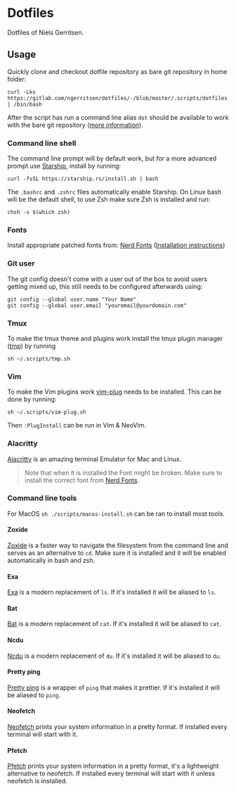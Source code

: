 # Dotfiles

Dotfiles of Niels Gerritsen.

## Usage

Quickly clone and checkout dotfile repository as bare git repository in home folder:

```
curl -Lks https://gitlab.com/ngerritsen/dotfiles/-/blob/master/.scripts/dotfiles.sh | /bin/bash
```

After the script has run a command line alias `dot` should be available to work with the bare git repository ([more information](https://www.atlassian.com/git/tutorials/dotfiles)).

### Command line shell

The command line prompt will by default work, but for a more advanced prompt use [Starship](https://starship.rs/), install by running:

```
curl -fsSL https://starship.rs/install.sh | bash
```

The `.bashrc` and `.zshrc` files automatically enable Starship. On Linux bash will be the default shell, to use Zsh make sure Zsh is installed and run:

```
chsh -s $(which zsh)
```

### Fonts

Install appropriate patched fonts from: [Nerd Fonts](https://www.nerdfonts.com/) ([Installation instructions](https://github.com/ryanoasis/nerd-fonts#font-installation))

### Git user

The git config doesn't come with a user out of the box to avoid users getting mixed up, this still needs to be configured afterwards using:

```
git config --global user.name "Your Name"
git config --global user.email "youremail@yourdomain.com"
```

### Tmux

To make the tmux theme and plugins work install the tmux plugin manager ([tmp](https://github.com/tmux-plugins/tpm)) by running

```
sh ~/.scripts/tmp.sh
```

### Vim

To make the Vim plugins work [vim-plug](https://github.com/junegunn/vim-plug) needs to be installed. This can be done by running:

```
sh ~/.scripts/vim-plug.sh
```

Then `:PlugInstall` can be run in Vim & NeoVim.

### Alacritty

[Alacritty](https://github.com/alacritty/alacritty) is an amazing terminal Emulator for Mac and Linux.

> Note that when it is installed the Font might be broken. Make sure to install the correct font from [Nerd Fonts](https://www.nerdfonts.com/).

### Command line tools

For MacOS `sh ./scripts/macos-install.sh` can be ran to install most tools.

#### Zoxide

[Zoxide](https://github.com/ajeetdsouza/zoxide) is a faster way to navigate the filesystem from the command line and serves as an alternative to `cd`. Make sure it is installed and it will be enabled automatically in bash and zsh.

#### Exa

[Exa](https://the.exa.website/) is a modern replacement of `ls`. If it's installed it will be aliased to `ls`.

#### Bat

[Bat](https://github.com/sharkdp/bat) is a modern replacement of `cat`. If it's installed it will be aliased to `cat`.

#### Ncdu

[Ncdu](https://dev.yorhel.nl/ncdu) is a modern replacement of `du`. If it's installed it will be aliased to `du`.

#### Pretty ping

[Pretty ping](https://github.com/denilsonsa/prettyping) is a wrapper of `ping` that makes it prettier. If it's installed it will be aliased to `ping`.

#### Neofetch

[Neofetch](https://github.com/dylanaraps/neofetch) prints your system information in a pretty format. If installed every terminal will start with it.

#### Pfetch

[Pfetch](https://github.com/dylanaraps/pfetch) prints your system information in a pretty format, it's a lightweight alternative to neofetch. If installed every terminal will start with it unless neofetch is installed.
